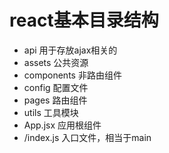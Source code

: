 # react基本目录结构
+ api 用于存放ajax相关的
+ assets 公共资源
+ components 非路由组件
+ config 配置文件
+ pages 路由组件
+ utils 工具模块
+ App.jsx 应用根组件
+ /index.js 入口文件，相当于main